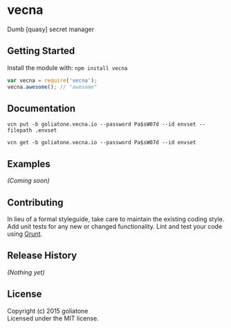 # vecna

Dumb [quasy] secret manager

## Getting Started
Install the module with: `npm install vecna`

```javascript
var vecna = require('vecna');
vecna.awesome(); // "awesome"
```

## Documentation

```
vcn put -b goliatone.vecna.io --password Pa$sW07d --id envset --filepath .envset
```

```
vcn get -b goliatone.vecna.io --password Pa$sW07d --id envset
```

## Examples
_(Coming soon)_

## Contributing
In lieu of a formal styleguide, take care to maintain the existing coding style. Add unit tests for any new or changed functionality. Lint and test your code using [Grunt](http://gruntjs.com/).

## Release History
_(Nothing yet)_

## License
Copyright (c) 2015 goliatone  
Licensed under the MIT license.
